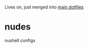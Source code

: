 Lives on, just merged into [main dotfiles](https://github.com/codethread/PersonalConfigs)

# nudes
nushell configs
